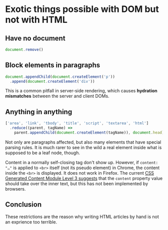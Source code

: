 




# Exotic things possible with DOM but not with HTML

## Have no document

```js
document.remove()
```

## Block elements in paragraphs

```js
document.appendChild(document.createElement('p'))
  .append(document.createElement('div'))
```

This is a common pitfall in server-side rendering, which causes **hydration mismatches** between the server and client DOMs.

## Anything in anything

```js
['area', 'link', 'tbody', 'title', 'script', 'textarea', 'html']
  .reduce((parent, tagName) =>
    parent.appendChild(document.createElement(tagName)), document.head)
```

Not only are paragraphs affected, but also many elements that have special parsing rules. It is much rarer to see in the wild a real element inside what is supposed to be a leaf node, though.

Content in a normally self-closing tag don't show up. However, if `content: "…"` is applied to `<br>` itself (not its pseudo element) in Chrome, the content inside the `<br>` is displayed. It does not work in Firefox. The current [CSS Generated Content Module Level 3 suggests](https://drafts.csswg.org/css-content-3/#typedef-content-content-list) that the `content` property value should take over the inner text, but this has not been implemented by browsers.

## Conclusion

These restrictions are the reason why writing HTML articles by hand is not an exprience too terrible.


